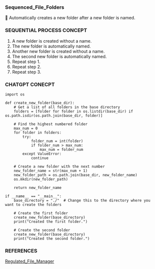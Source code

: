### Sequenced_File_Folders

📁 Automatically creates a new folder after a new folder is named.

### SEQUENTIAL PROCESS CONCEPT

1. A new folder is created without a name.
2. The new folder is automatically named.
3. Another new folder is created without a name.
4. The second new folder is automatically named.
5. Repeat step 1.	
6. Repeat step 2.
7. Repeat step 3.

### CHATGPT CONECPT

```
import os

def create_new_folder(base_dir):
    # Get a list of all folders in the base directory
    folders = [folder for folder in os.listdir(base_dir) if os.path.isdir(os.path.join(base_dir, folder)]

    # Find the highest numbered folder
    max_num = 0
    for folder in folders:
        try:
            folder_num = int(folder)
            if folder_num > max_num:
                max_num = folder_num
        except ValueError:
            continue

    # Create a new folder with the next number
    new_folder_name = str(max_num + 1)
    new_folder_path = os.path.join(base_dir, new_folder_name)
    os.mkdir(new_folder_path)

    return new_folder_name

if __name__ == "__main__":
    base_directory = "./"  # Change this to the directory where you want to create the folders

    # Create the first folder
    create_new_folder(base_directory)
    print("Created the first folder.")

    # Create the second folder
    create_new_folder(base_directory)
    print("Created the second folder.")
```

### REFERENCES

[Regulated_File_Manager](https://github.com/sourceduty/Regulated_File_Manager)
